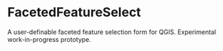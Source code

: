 # FacetedFeatureSelect
A user-definable faceted feature selection form for QGIS. Experimental work-in-progress prototype.
